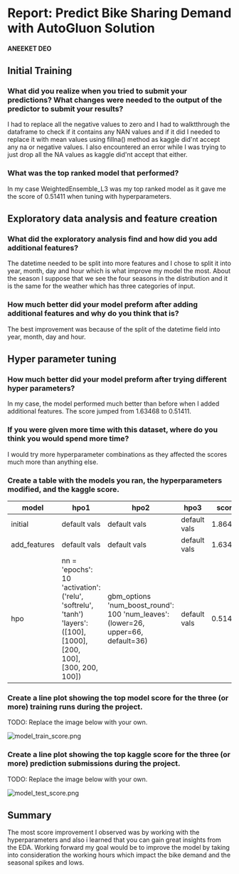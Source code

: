 # Report: Predict Bike Sharing Demand with AutoGluon Solution
#### ANEEKET DEO

## Initial Training
### What did you realize when you tried to submit your predictions? What changes were needed to the output of the predictor to submit your results?
I had to replace all the negative values to zero and I had to walktthrough the dataframe to check if it contains any NAN values and if it did I needed to replace it with mean values using fillna() method as kaggle did'nt accept any na or negative values. I also encountered an error while I was trying to just drop all the NA values as kaggle did'nt accept that either.

### What was the top ranked model that performed?
In my case WeightedEnsemble_L3 was my top ranked model as it gave me the score of 0.51411 when tuning with hyperparameters.

## Exploratory data analysis and feature creation
### What did the exploratory analysis find and how did you add additional features?
The datetime needed to be split into more features and I chose to split it into year, month, day and hour which is what improve my model the most. About the season I suppose that we see the four seasons in the distribution and it is the same for the weather which has three categories of input.

### How much better did your model preform after adding additional features and why do you think that is?
The best improvement was because of the split of the datetime field into year, month, day and hour.

## Hyper parameter tuning
### How much better did your model preform after trying different hyper parameters?
In my case, the model performed much better than before when I added additional features. The score jumped from 1.63468 to 0.51411.

### If you were given more time with this dataset, where do you think you would spend more time?
I would try more hyperparameter combinations as they affected the scores much more than anything else.

### Create a table with the models you ran, the hyperparameters modified, and the kaggle score.
| model        | hpo1                                                                                                               | hpo2                                                                              | hpo3         | score   |
|--------------|--------------------------------------------------------------------------------------------------------------------|-----------------------------------------------------------------------------------|--------------|---------|
| initial      | default vals                                                                                                       | default vals                                                                      | default vals | 1.86412 |
| add_features | default vals                                                                                                       | default vals                                                                      | default vals | 1.63468 |
| hpo          | nn = 'epochs': 10 'activation':('relu', 'softrelu', 'tanh') 'layers': ([100], [1000], [200, 100], [300, 200, 100]) | gbm_options 'num_boost_round': 100 'num_leaves': (lower=26, upper=66, default=36) | default vals | 0.51411 |



### Create a line plot showing the top model score for the three (or more) training runs during the project.

TODO: Replace the image below with your own.

![model_train_score.png](img/model_train_score.png)

### Create a line plot showing the top kaggle score for the three (or more) prediction submissions during the project.

TODO: Replace the image below with your own.

![model_test_score.png](img/model_test_score.png)

## Summary
The most score improvement I observed was by working with the hyperparameters and also i learned that you can gain great insights from the EDA. Working forward my goal would be to improve the model by taking into consideration the working hours which impact the bike demand and the seasonal spikes and lows.
